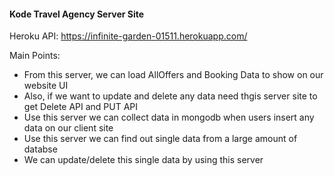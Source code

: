<h4>Kode Travel Agency Server Site</h4>

Heroku API: https://infinite-garden-01511.herokuapp.com/

Main Points:
- From this server, we can load AllOffers and Booking Data to show on our website UI
- Also, if we want to update and delete any data need thgis server site to get Delete API and PUT API
- Use this server we can collect data in mongodb when users insert any data on our client site
- Use this server we can find out single data from a large amount of databse
- We can update/delete this single data by using this server